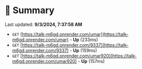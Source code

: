 # 📖 Summary
Last updated: **9/3/2024, 7:37:58 AM**

- `GET` [https://talk-m6gd.onrender.com/umar](https://talk-m6gd.onrender.com/umar) - **Up** (233ms)
- `GET` [https://talk-m6gd.onrender.com/9337](https://talk-m6gd.onrender.com/9337) - **Up** (159ms)
- `GET` [https://talk-m6gd.onrender.com/umar920](https://talk-m6gd.onrender.com/umar920) - **Up** (157ms)
